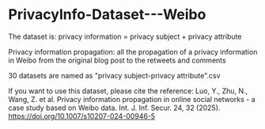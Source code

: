 # PrivacyInfo-Dataset---Weibo

The dataset is: privacy information = privacy subject + privacy attribute  

Privacy information propagation: all the propagation of a privacy information in Weibo from the original blog post to the retweets and comments  

30 datasets are named as "privacy subject-privacy attribute".csv 

If you want to use this dataset, please cite the reference:
Luo, Y., Zhu, N., Wang, Z. et al. Privacy information propagation in online social networks - a case study based on Weibo data. Int. J. Inf. Secur. 24, 32 (2025). https://doi.org/10.1007/s10207-024-00946-5
